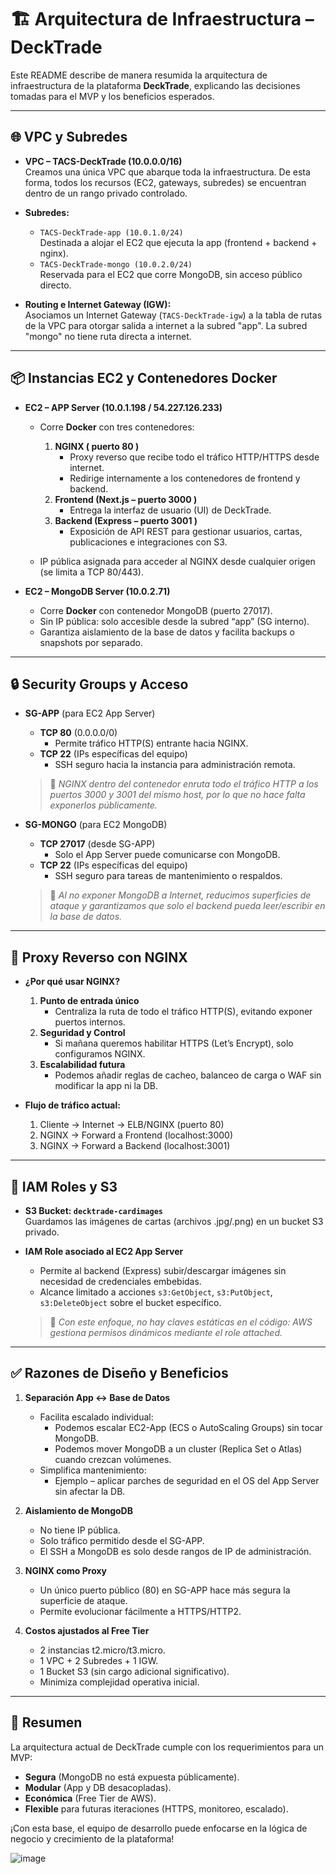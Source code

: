 # 🏗️ Arquitectura de Infraestructura – DeckTrade

Este README describe de manera resumida la arquitectura de infraestructura de la plataforma **DeckTrade**, explicando las decisiones tomadas para el MVP y los beneficios esperados.

---

## 🌐 VPC y Subredes

- **VPC – TACS-DeckTrade (10.0.0.0/16)**  
  Creamos una única VPC que abarque toda la infraestructura. De esta forma, todos los recursos (EC2, gateways, subredes) se encuentran dentro de un rango privado controlado.

- **Subredes:**
  - `TACS-DeckTrade-app (10.0.1.0/24)`  
    Destinada a alojar el EC2 que ejecuta la app (frontend + backend + nginx).  
  - `TACS-DeckTrade-mongo (10.0.2.0/24)`  
    Reservada para el EC2 que corre MongoDB, sin acceso público directo.  

- **Routing e Internet Gateway (IGW):**  
  Asociamos un Internet Gateway (`TACS-DeckTrade-igw`) a la tabla de rutas de la VPC para otorgar salida a internet a la subred "app". La subred "mongo" no tiene ruta directa a internet.

---

## 📦 Instancias EC2 y Contenedores Docker

- **EC2 – APP Server (10.0.1.198 / 54.227.126.233)**  
  - Corre **Docker** con tres contenedores:
    1. **NGINX ( puerto 80 )**  
       - Proxy reverso que recibe todo el tráfico HTTP/HTTPS desde internet.  
       - Redirige internamente a los contenedores de frontend y backend.
    2. **Frontend (Next.js – puerto 3000 )**  
       - Entrega la interfaz de usuario (UI) de DeckTrade.
    3. **Backend (Express – puerto 3001 )**  
       - Exposición de API REST para gestionar usuarios, cartas, publicaciones e integraciones con S3.  

  - IP pública asignada para acceder al NGINX desde cualquier origen (se limita a TCP 80/443).

- **EC2 – MongoDB Server (10.0.2.71)**  
  - Corre **Docker** con contenedor MongoDB (puerto 27017).  
  - Sin IP pública: solo accesible desde la subred “app” (SG interno).  
  - Garantiza aislamiento de la base de datos y facilita backups o snapshots por separado.

---

## 🔒 Security Groups y Acceso

- **SG-APP** (para EC2 App Server)  
  - **TCP 80** (0.0.0.0/0)  
    - Permite tráfico HTTP(S) entrante hacia NGINX.  
  - **TCP 22** (IPs específicas del equipo)  
    - SSH seguro hacia la instancia para administración remota.

  > 📝 _NGINX dentro del contenedor enruta todo el tráfico HTTP a los puertos 3000 y 3001 del mismo host, por lo que no hace falta exponerlos públicamente._

- **SG-MONGO** (para EC2 MongoDB)  
  - **TCP 27017** (desde SG-APP)  
    - Solo el App Server puede comunicarse con MongoDB.  
  - **TCP 22** (IPs específicas del equipo)  
    - SSH seguro para tareas de mantenimiento o respaldos.

  > 📝 _Al no exponer MongoDB a Internet, reducimos superficies de ataque y garantizamos que solo el backend pueda leer/escribir en la base de datos._

---

## 🔄 Proxy Reverso con NGINX

- **¿Por qué usar NGINX?**
  1. **Punto de entrada único**  
     - Centraliza la ruta de todo el tráfico HTTP(S), evitando exponer puertos internos.  
  2. **Seguridad y Control**  
     - Si mañana queremos habilitar HTTPS (Let’s Encrypt), solo configuramos NGINX.  
  3. **Escalabilidad futura**  
     - Podemos añadir reglas de cacheo, balanceo de carga o WAF sin modificar la app ni la DB.

- **Flujo de tráfico actual:**  
  1. Cliente → Internet → ELB/NGINX (puerto 80)  
  2. NGINX → Forward a Frontend (localhost:3000)  
  3. NGINX → Forward a Backend (localhost:3001)  

---

## 🔑 IAM Roles y S3

- **S3 Bucket: `decktrade-cardimages`**  
  Guardamos las imágenes de cartas (archivos .jpg/.png) en un bucket S3 privado.

- **IAM Role asociado al EC2 App Server**  
  - Permite al backend (Express) subir/descargar imágenes sin necesidad de credenciales embebidas.  
  - Alcance limitado a acciones `s3:GetObject`, `s3:PutObject`, `s3:DeleteObject` sobre el bucket específico.

  > 📝 _Con este enfoque, no hay claves estáticas en el código: AWS gestiona permisos dinámicos mediante el role attached._

---

## ✅ Razones de Diseño y Beneficios

1. **Separación App ↔ Base de Datos**  
   - Facilita escalado individual:  
     - Podemos escalar EC2-App (ECS o AutoScaling Groups) sin tocar MongoDB.  
     - Podemos mover MongoDB a un cluster (Replica Set o Atlas) cuando crezcan volúmenes.  
   - Simplifica mantenimiento:  
     - Ejemplo – aplicar parches de seguridad en el OS del App Server sin afectar la DB.

2. **Aislamiento de MongoDB**  
   - No tiene IP pública.  
   - Solo tráfico permitido desde el SG-APP.  
   - El SSH a MongoDB es solo desde rangos de IP de administración.

3. **NGINX como Proxy**  
   - Un único puerto público (80) en SG-APP hace más segura la superficie de ataque.  
   - Permite evolucionar fácilmente a HTTPS/HTTP2.

4. **Costos ajustados al Free Tier**  
   - 2 instancias t2.micro/t3.micro.  
   - 1 VPC + 2 Subredes + 1 IGW.  
   - 1 Bucket S3 (sin cargo adicional significativo).  
   - Minimiza complejidad operativa inicial.

---

## 📝 Resumen

La arquitectura actual de DeckTrade cumple con los requerimientos para un MVP:  
- **Segura** (MongoDB no está expuesta públicamente).  
- **Modular** (App y DB desacopladas).  
- **Económica** (Free Tier de AWS).  
- **Flexible** para futuras iteraciones (HTTPS, monitoreo, escalado).

¡Con esta base, el equipo de desarrollo puede enfocarse en la lógica de negocio y crecimiento de la plataforma!

![image](https://github.com/user-attachments/assets/8ca042e3-d3a2-47c8-8676-6d3772671ef9)



